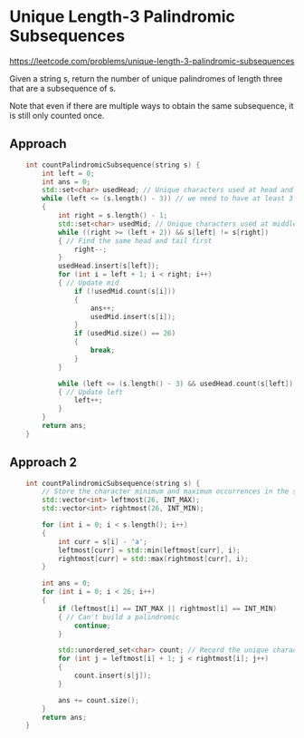 # Unique Length-3 Palindromic Subsequences

https://leetcode.com/problems/unique-length-3-palindromic-subsequences

Given a string s, return the number of unique palindromes of length three that are a subsequence of s.

Note that even if there are multiple ways to obtain the same subsequence, it is still only counted once.

## Approach 

``` C++
    int countPalindromicSubsequence(string s) {
        int left = 0;
        int ans = 0;
        std::set<char> usedHead; // Unique characters used at head and tail
        while (left <= (s.length() - 3)) // we need to have at least 3 characters
        {
            int right = s.length() - 1;
            std::set<char> usedMid; // Unique characters used at middle
            while ((right >= (left + 2)) && s[left] != s[right])
            { // Find the same head and tail first
                right--;
            }
            usedHead.insert(s[left]);
            for (int i = left + 1; i < right; i++)
            { // Update mid
                if (!usedMid.count(s[i]))
                {
                    ans++;
                    usedMid.insert(s[i]);
                }
                if (usedMid.size() == 26)
                {
                    break;
                }
            }

            while (left <= (s.length() - 3) && usedHead.count(s[left]))
            { // Update left
                left++;
            }
        }
        return ans;
    }
```

## Approach 2

``` C++
    int countPalindromicSubsequence(string s) {
        // Store the character minimum and maximum occurrences in the string
        std::vector<int> leftmost(26, INT_MAX);
        std::vector<int> rightmost(26, INT_MIN);

        for (int i = 0; i < s.length(); i++)
        {
            int curr = s[i] - 'a';
            leftmost[curr] = std::min(leftmost[curr], i);
            rightmost[curr] = std::max(rightmost[curr], i);
        }

        int ans = 0;
        for (int i = 0; i < 26; i++)
        {
            if (leftmost[i] == INT_MAX || rightmost[i] == INT_MIN)
            { // Can't build a palindromic
                continue;
            }

            std::unordered_set<char> count; // Record the unique characters in the middle position
            for (int j = leftmost[i] + 1; j < rightmost[i]; j++)
            {
                count.insert(s[j]);
            }

            ans += count.size();
        }
        return ans;
    }
```